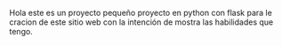 Hola este es un proyecto pequeño proyecto en python con flask para le cracion de este sitio web con la intención de mostra las habilidades que tengo.
